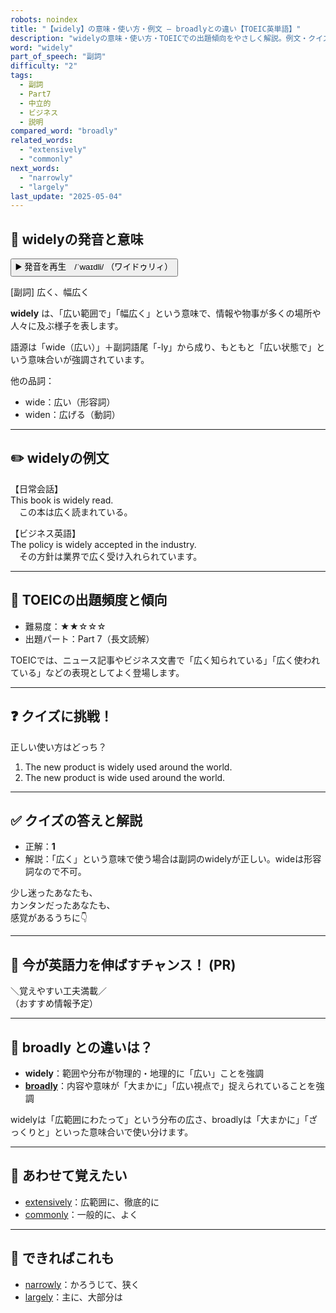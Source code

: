 ```yaml
---
robots: noindex
title: "【widely】の意味・使い方・例文 ― broadlyとの違い【TOEIC英単語】"
description: "widelyの意味・使い方・TOEICでの出題傾向をやさしく解説。例文・クイズ付きでbroadlyとの違いもわかりやすく学べます。"
word: "widely"
part_of_speech: "副詞"
difficulty: "2"
tags:
  - 副詞
  - Part7
  - 中立的
  - ビジネス
  - 説明
compared_word: "broadly"
related_words:
  - "extensively"
  - "commonly"
next_words:
  - "narrowly"
  - "largely"
last_update: "2025-05-04"
---
```


## 🔰 widelyの発音と意味

<button class="play-audio" onclick="playTTS('widely')">
  <span class="play-audio-main">
    ▶️ 発音を再生　/ˈwaɪdli/
  </span>
  <span class="play-audio-sub">
    （ワイドゥリィ）
  </span>
</button>

[副詞] 広く、幅広く

**widely** は、「広い範囲で」「幅広く」という意味で、情報や物事が多くの場所や人々に及ぶ様子を表します。

語源は「wide（広い）」＋副詞語尾「-ly」から成り、もともと「広い状態で」という意味合いが強調されています。

他の品詞：  
- wide：広い（形容詞）
- widen：広げる（動詞）

---

## ✏️ widelyの例文

【日常会話】  
This book is widely read.  
　この本は広く読まれている。

【ビジネス英語】  
The policy is widely accepted in the industry.  
　その方針は業界で広く受け入れられています。

---

## 🎯 TOEICの出題頻度と傾向

- 難易度：★★☆☆☆
- 出題パート：Part 7（長文読解）

TOEICでは、ニュース記事やビジネス文書で「広く知られている」「広く使われている」などの表現としてよく登場します。

---

## ❓ クイズに挑戦！

正しい使い方はどっち？

1. The new product is widely used around the world.  
2. The new product is wide used around the world.

---

## ✅ クイズの答えと解説

- 正解：**1**
- 解説：「広く」という意味で使う場合は副詞のwidelyが正しい。wideは形容詞なので不可。

少し迷ったあなたも、  
カンタンだったあなたも、  
感覚があるうちに👇️

---

## 🚀 今が英語力を伸ばすチャンス！ (PR)

<div class="info-center">
＼覚えやすい工夫満載／<br>  
（おすすめ情報予定）
</div>

---

## 🤔  broadly との違いは？

- **widely**：範囲や分布が物理的・地理的に「広い」ことを強調
- **[broadly](/word/broadly)**：内容や意味が「大まかに」「広い視点で」捉えられていることを強調

widelyは「広範囲にわたって」という分布の広さ、broadlyは「大まかに」「ざっくりと」といった意味合いで使い分けます。

---

## 🧩 あわせて覚えたい

- [extensively](/word/extensively)：広範囲に、徹底的に
- [commonly](/word/commonly)：一般的に、よく

---

## 📖 できればこれも

- [narrowly](/word/narrowly)：かろうじて、狭く
- [largely](/word/largely)：主に、大部分は

<!-- cvid: aid25_bid29 -->
